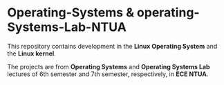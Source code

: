 # Operating-Systems & operating-Systems-Lab-NTUA

This repository contains development in the **Linux Operating System** and the **Linux kernel**.

The projects are from **Operating Systems** and **Operating Systems Lab** lectures of 6th semester and 7th semester, respectively, in **ECE NTUA**.
